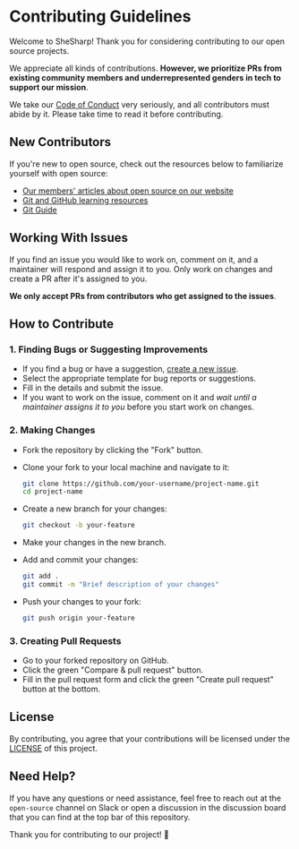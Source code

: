 # Contributing Guidelines

Welcome to SheSharp! Thank you for considering contributing to our open source projects.

We appreciate all kinds of contributions. **However, we prioritize PRs from existing community members and underrepresented genders in tech to support our mission**.

We take our [Code of Conduct](CODE_OF_CONDUCT.md) very seriously, and all contributors must abide by it. Please take time to read it before contributing.

## New Contributors

If you're new to open source, check out the resources below to familiarize yourself with open source:

- [Our members' articles about open source on our website](https://www.shesharp.co/hacktoberfest)
- [Git and GitHub learning resources](https://docs.github.com/en/get-started/quickstart/git-and-github-learning-resources)
- [Git Guide](https://github.com/git-guides)

## Working With Issues

If you find an issue you would like to work on, comment on it, and a maintainer will respond and assign it to you. Only work on changes and create a PR after it's assigned to you.

**We only accept PRs from contributors who get assigned to the issues**.

## How to Contribute

### 1. Finding Bugs or Suggesting Improvements

- If you find a bug or have a suggestion, [create a new issue](../../issues/new/choose).
- Select the appropriate template for bug reports or suggestions.
- Fill in the details and submit the issue.
- If you want to work on the issue, comment on it and _wait until a maintainer assigns it to you_ before you start work on changes.

### 2. Making Changes

- Fork the repository by clicking the "Fork" button.
- Clone your fork to your local machine and navigate to it:

  ```bash
  git clone https://github.com/your-username/project-name.git
  cd project-name
  ```

- Create a new branch for your changes:

  ```bash
  git checkout -b your-feature
  ```

- Make your changes in the new branch.
- Add and commit your changes:

  ```bash
  git add .
  git commit -m "Brief description of your changes"
  ```

- Push your changes to your fork:

  ```bash
  git push origin your-feature
  ```

### 3. Creating Pull Requests

- Go to your forked repository on GitHub.
- Click the green "Compare & pull request" button.
- Fill in the pull request form and click the green "Create pull request" button at the bottom.

## License

By contributing, you agree that your contributions will be licensed under the [LICENSE](LICENSE.md) of this project.

## Need Help?

If you have any questions or need assistance, feel free to reach out at the `open-source` channel on Slack or open a discussion in the discussion board that you can find at the top bar of this repository.

Thank you for contributing to our project! 🚀
